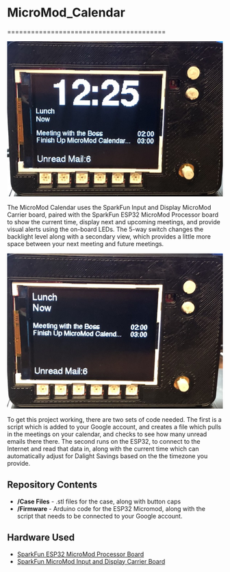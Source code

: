 # MicroMod_Calendar

========================================

![MicroMod Input and Display Calendar Default View](https://github.com/awende/MicroMod_Calendar/blob/main/images/Input%20and%20Display%20Calendar%20View1.jpg)

The MicroMod Calendar uses the SparkFun Input and Display MicroMod Carrier board, paired with the SparkFun ESP32 MicroMod Processor board to show the current time, display next and upcoming meetings, and provide visual alerts using the on-board LEDs. The 5-way switch changes the backlight level along with a secondary view, which provides a little more space between your next meeting and future meetings.

![MicroMod Input and Display Calendar Alternate View](https://github.com/awende/MicroMod_Calendar/blob/main/images/Input%20and%20Display%20Calendar%20View0.jpg)

To get this project working, there are two sets of code needed. The first is a script which is added to your Google account, and creates a file which pulls in the meetings on your calendar, and checks to see how many unread emails there there. The second runs on the ESP32, to connect to the Internet and read that data in, along with the current time which can automatically adjust for Dalight Savings based on the the timezone you provide.

Repository Contents
-------------------
* **/Case Files** - .stl files for the case, along with button caps
* **/Firmware** - Arduino code for the ESP32 Micromod, along with the script that needs to be connected to your Google account.

Hardware Used
-------------------
* [SparkFun ESP32 MicroMod Processor Board](https://www.sparkfun.com/products/16781)
* [SparkFun MicroMod Input and Display Carrier Board](https://www.sparkfun.com/products/16985)